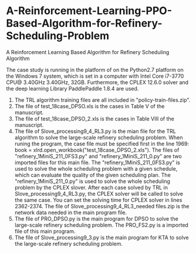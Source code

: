 # A-Reinforcement-Learning-PPO-Based-Algorithm-for-Refinery-Scheduling-Problem
A Reinforcement Learning Based Algorithm for Refinery Scheduling Algorithm

The case study is running in the platform of on the Python2.7 platform on the Windows 7 system, which is set in a computer with Intel Core i7-3770 CPU@ 3.40GHz 3.40GHz, 32GB. Furthermore, the CPLEX 12.6.0 solver and the deep learning Library PaddlePaddle 1.8.4 are used.

1. The TRL algorithm training files are all included in "policy-train-files.zip". 
2. The file of test_18case_DPSO.xls is the cases in Table V of the manuscript.
3. The file of test_18case_DPSO_2.xls is the cases in Table VIII of the manuscript.
4. The file of Slove_processing9_4_RL3.py is the mian file for the TRL algorithm to solve the large-scale refinery scheduling problem. When runing the program, the case file must be specified first in the line 1969: book = xlrd.open_workbook("test_18case_DPSO_2.xls"). The files of "refinery_1MiniS_211_0FS3.py" and "refinery_1MiniS_211_0.py" are two imported files for this main file. The "refinery_1MiniS_211_0FS3.py" is used to solve the whole scheduling problem with a given schedule, which can evaluate the quality of the given scheduling plan. The "refinery_1MiniS_211_0.py" is used to solve the whole scheduling problem by the CPLEX slover. After each case solved by TRL in Slove_processing9_4_RL3.py, the CPLEX solver will be called to solve the same case. You can set the solving time for CPLEX solver in lines 2362-2374. The file of Slove_processing9_4_RL3_needed files.zip is the network data needed in the main program file.
5. The file of PRO_DPSO.py is the main program for DPSO to solve the large-scale refinery scheduling problem. The PRO_FS2.py is a imported file of this main program.
6. The file of Slove_processing9_3.py is the main program for KTA to solve the large-scale refinery scheduling problem. 

